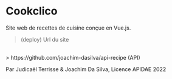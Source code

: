 # Cookclico
Site web de recettes de cuisine conçue en Vue.js.

> (deploy) Url du site
<br>
> https://github.com/joachim-dasilva/api-recipe (API)

Par Judicaël Terrisse & Joachim Da Silva, Licence APIDAE 2022
